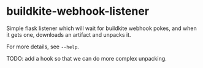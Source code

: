 buildkite-webhook-listener
==========================

Simple flask listener which will wait for buildkite webhook pokes, and when it
gets one, downloads an artifact and unpacks it.

For more details, see `--help`.

TODO: add a hook so that we can do more complex unpacking.
